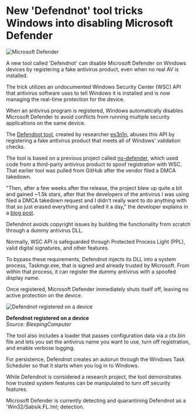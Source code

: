 # New 'Defendnot' tool tricks Windows into disabling Microsoft Defender

![Microsoft Defender](https://www.bleepstatic.com/content/hl-images/2022/02/10/0_Microsoft-Defender.jpg)

A new tool called 'Defendnot' can disable Microsoft Defender on Windows devices by registering a fake antivirus product, even when no real AV is installed.

The trick utilizes an undocumented Windows Security Center (WSC) API that antivirus software uses to tell Windows it is installed and is now managing the real-time protection for the device.

When an antivirus program is registered, Windows automatically disables Microsoft Defender to avoid conflicts from running multiple security applications on the same device.

The [Defendnot tool](https://github.com/es3n1n/defendnot), created by researcher [es3n1n](https://x.com/es3n1n), abuses this API by registering a fake antivirus product that meets all of Windows' validation checks.

The tool is based on a previous project called [no-defender](https://github.com/es3n1n/no-defender), which used code from a third-party antivirus product to spoof registration with WSC. That earlier tool was pulled from GitHub after the vendor filed a DMCA takedown.

"Then, after a few weeks after the release, the project blew up quite a bit and gained \~1.5k stars, after that the developers of the antivirus I was using filed a DMCA takedown request and I didn't really want to do anything with that so just erased everything and called it a day," the developer explains in a [blog post](https://blog.es3n1n.eu/posts/how-i-ruined-my-vacation/).

Defendnot avoids copyright issues by building the functionality from scratch through a dummy antivirus DLL.

Normally, WSC API is safeguarded through Protected Process Light (PPL), valid digital signatures, and other features.

To bypass these requirements, Defendnot injects its DLL into a system process, Taskmgr.exe, that is signed and already trusted by Microsoft. From within that process, it can register the dummy antivirus with a spoofed display name.

Once registered, Microsoft Defender immediately shuts itself off, leaving no active protection on the device.

![Defendnot registered on a device](https://www.bleepstatic.com/images/news/security/d/defendnot/defendnot-bleepingcomputer.jpg)

**Defendnot registered on a device**  
_Source: BleepingComputer_

The tool also includes a loader that passes configuration data via a ctx.bin file and lets you set the antivirus name you want to use, turn off registration, and enable verbose logging.

For persistence, Defendnot creates an autorun through the Windows Task Scheduler so that it starts when you log in to Windows.

While Defendnot is considered a research project, the tool demonstrates how trusted system features can be manipulated to turn off security features.

Microsoft Defender is currently detecting and quarantining Defendnot as a 'Win32/Sabsik.FL.!ml; detection.
